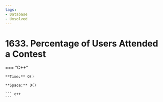 ```yaml
---
tags:
- Database
- Unsolved
---
```



# 1633. Percentage of Users Attended a Contest

=== "C++"

    **Time:** O()

    **Space:** O()

    ``` c++
    ```